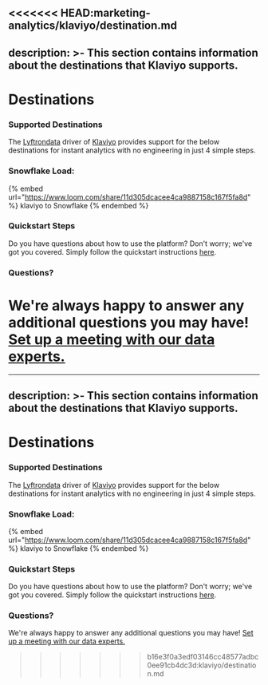 <<<<<<< HEAD:marketing-analytics/klaviyo/destination.md
---
description: >-
    This section contains information about the destinations that Klaviyo
    supports.
---

# Destinations

### Supported Destinations

The [Lyftrondata](https://www.lyftrondata.com/) driver of [Klaviyo](https://www.lyftrondata.com/integration/marketing-analytics/klaviyo/) provides support for the below destinations for instant analytics with no engineering in just 4 simple steps.

### Snowflake Load:

{% embed url="https://www.loom.com/share/11d305dcacee4ca9887158c167f5fa8d" %}
klaviyo to Snowflake
{% endembed %}

### Quickstart Steps

Do you have questions about how to use the platform? Don't worry; we've got you covered. Simply follow the quickstart instructions [here](../../../quickstart-steps.md).

### Questions? <a href="#questions" id="questions"></a>

We're always happy to answer any additional questions you may have! [Set up a meeting with our data experts.](https://www.lyftrondata.com/book-a-meeting/)
=======
---
description: >-
    This section contains information about the destinations that Klaviyo
    supports.
---

# Destinations

### Supported Destinations

The [Lyftrondata](https://www.lyftrondata.com/) driver of [Klaviyo](https://www.lyftrondata.com/integration/marketing-analytics/klaviyo/) provides support for the below destinations for instant analytics with no engineering in just 4 simple steps.

### Snowflake Load:

{% embed url="https://www.loom.com/share/11d305dcacee4ca9887158c167f5fa8d" %}
klaviyo to Snowflake
{% endembed %}

### Quickstart Steps

Do you have questions about how to use the platform? Don't worry; we've got you covered. Simply follow the quickstart instructions [here](../../../quickstart-steps.md).

### Questions? <a href="#questions" id="questions"></a>

We're always happy to answer any additional questions you may have! [Set up a meeting with our data experts.](https://www.lyftrondata.com/book-a-meeting/)
>>>>>>> b16e3f0a3edf03146cc48577adbc0ee91cb4dc3d:klaviyo/destination.md
